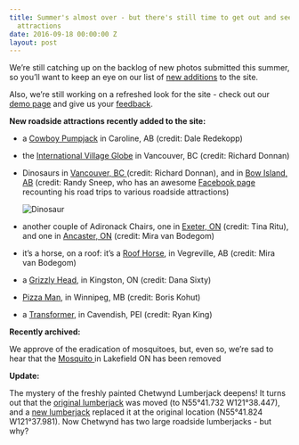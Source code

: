 ```yaml
---
title: Summer's almost over - but there's still time to get out and see some roadside
  attractions
date: 2016-09-18 00:00:00 Z
layout: post
---
```


We’re still catching up on the backlog of new photos submitted this summer, so you’ll want to keep an eye on our list of [new additions](http://roadsideattractions.ca/whatsnew.html) to the site.

Also, we’re still working on a refreshed look for the site - check out our [demo page](http://roadsideattractions.ca/demo.html) and give us your [feedback](mailto:roadsides@roadsideattractions.ca).

**New roadside attractions recently added to the site:**

* a [Cowboy Pumpjack](http://roadsideattractions.ca/lcra1446.html) in Caroline, AB (credit: Dale Redekopp)

* the [International Village Globe](http://roadsideattractions.ca/lcra1447.html) in Vancouver, BC (credit: Richard Donnan)

* Dinosaurs in [Vancouver, BC ](http://roadsideattractions.ca/vandino.html) (credit: Richard Donnan), and in [Bow Island, AB](http://roadsideattractions.ca/lcra1454.html) (credit: Randy Sneep, who has an awesome [Facebook page](https://www.facebook.com/BrodsideAttractions) recounting his road trips to various roadside attractions)

   	![Dinosaur](http://roadsideattractions.ca/lcra1454.jpg)

* another couple of Adironack Chairs, one in [Exeter, ON](http://roadsideattractions.ca/lcra1448.html) (credit: Tina Ritu), and one in [Ancaster, ON](http://roadsideattractions.ca/lcra1449.html) (credit: Mira van Bodegom)

* it’s a horse, on a roof: it’s a [Roof Horse](http://roadsideattractions.ca/lcra1450.html), in Vegreville, AB (credit: Mira van Bodegom)

* a [Grizzly Head](http://roadsideattractions.ca/lcra1451.html), in Kingston, ON (credit: Dana Sixty)

* [Pizza Man](http://roadsideattractions.ca/lcra1452.html), in Winnipeg, MB (credit: Boris Kohut)

* a [Transformer](http://roadsideattractions.ca/lcra1453.html), in Cavendish, PEI (credit: Ryan King)

**Recently archived:**

We approve of the eradication of mosquitoes, but, even so, we’re sad to hear that the [Mosquito ](http://roadsideattractions.ca/lmosquito.html)in Lakefield ON has been removed 

**Update:**

The mystery of the freshly painted Chetwynd Lumberjack deepens! It turns out that the [original lumberjack](http://roadsideattractions.ca/clumberjack.html) was moved (to N55°41.732 W121°38.447), and a [new lumberjack](http://roadsideattractions.ca/lcra1455.html) replaced it at the original location (N55°41.824 W121°37.981). Now Chetwynd has two large roadside lumberjacks - but why?

